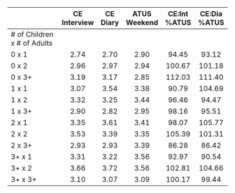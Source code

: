 
|                      | CE<br>Interview |  CE<br>Diary | ATUS<br>Weekend | CE:Int<br>%ATUS | CE:Dia<br>%ATUS |
| -------------------- | :----------: | :----------: | :----------: | :----------: | :----------: |
| # of Children x # of Adults |              |              |              |              |              |
| 0 x 1                |         2.74 |         2.70 |         2.90 |        94.45 |        93.12 |
| 0 x 2                |         2.96 |         2.97 |         2.94 |       100.67 |       101.18 |
| 0 x 3+               |         3.19 |         3.17 |         2.85 |       112.03 |       111.40 |
| 1 x 1                |         3.07 |         3.54 |         3.38 |        90.79 |       104.69 |
| 1 x 2                |         3.32 |         3.25 |         3.44 |        96.46 |        94.47 |
| 1 x 3+               |         2.90 |         2.82 |         2.95 |        98.16 |        95.51 |
| 2 x 1                |         3.35 |         3.61 |         3.41 |        98.07 |       105.77 |
| 2 x 2                |         3.53 |         3.39 |         3.35 |       105.39 |       101.31 |
| 2 x 3+               |         2.93 |         2.93 |         3.39 |        86.28 |        86.42 |
| 3+ x 1               |         3.31 |         3.22 |         3.56 |        92.97 |        90.54 |
| 3+ x 2               |         3.66 |         3.72 |         3.56 |       102.81 |       104.66 |
| 3+ x 3+              |         3.10 |         3.07 |         3.09 |       100.17 |        99.44 |

